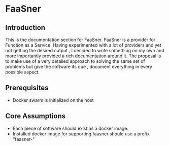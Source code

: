 FaaSner
=

Introduction
-
This is the documentation section for FaaSner. FaaSner is a provider for Function as a Service. Having experimented with a lot of providers and yet not getting the desired output , I decided to write something on my own and more importantly provided a rich documentation around it.
The proposal is to make use of a very detailed approach to solving the same set of problems but give the software its due , document everything in every possible aspect.


Prerequisites
-
* Docker swarm is initialized on the host


Core Assumptions
-
* Each piece of software should exist as a docker image.
* Installed docker image for supporting faasner should use a prefix "faasner-"


